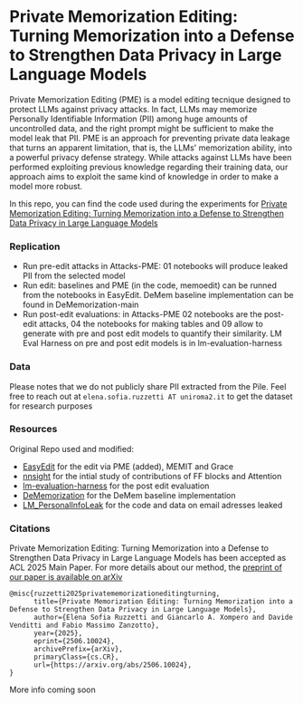 # Private Memorization Editing: Turning Memorization into a Defense to Strengthen Data Privacy in Large Language Models
Private Memorization Editing (PME) is a model editing tecnique designed to protect LLMs against privacy attacks.
In fact, LLMs may memorize Personally Identifiable Information (PII) among huge amounts of uncontrolled data, and the right prompt might be sufficient to make the model leak that PII.
PME is an approach for preventing private data leakage that turns an apparent limitation, that is, the LLMs' memorization ability, into a powerful privacy defense strategy. 
While attacks against LLMs have been performed exploiting previous knowledge regarding their training data, our approach aims to exploit the same kind of knowledge in order to make a model more robust. 

In this repo, you can find the code used during the experiments for [Private Memorization Editing: Turning Memorization into a Defense to Strengthen Data Privacy in Large Language Models](https://arxiv.org/abs/2506.10024)

### Replication
- Run pre-edit attacks in Attacks-PME: 01 notebooks will produce leaked PII from the selected model
- Run edit: baselines and PME (in the code, memoedit) can be runned from the notebooks in EasyEdit. DeMem baseline implementation can be found in DeMemorization-main
- Run post-edit evaluations: in Attacks-PME 02 notebooks are the post-edit attacks, 04 the notebooks for making tables and 09 allow to generate with pre and post edit models to quantify their similarity. LM Eval Harness on pre and post edit models is in lm-evaluation-harness

### Data
Please notes that we do not publicly share PII extracted from the Pile.
Feel free to reach out at ``elena.sofia.ruzzetti AT uniroma2.it`` to get the dataset for research purposes


### Resources
Original Repo used and modified:
- [EasyEdit](https://github.com/zjunlp/EasyEdit) for the edit via PME (added), MEMIT and Grace
- [nnsight](https://github.com/ndif-team/nnsight) for the intial study of contributions of FF blocks and Attention
- [lm-evaluation-harness](https://github.com/EleutherAI/lm-evaluation-harness/tree/main) for the post edit evaluation
- [DeMemorization](https://github.com/Alymostafa/DeMemorization/tree/main) for the DeMem baseline implementation
- [LM_PersonalInfoLeak](https://github.com/jeffhj/LM_PersonalInfoLeak) for the code and data on email adresses leaked

### Citations
Private Memorization Editing: Turning Memorization into a Defense to Strengthen Data Privacy in Large Language Models has been accepted as ACL 2025 Main Paper.
For more details about our method, the [preprint of our paper is available on arXiv](https://arxiv.org/abs/2506.10024)

```
@misc{ruzzetti2025privatememorizationeditingturning,
      title={Private Memorization Editing: Turning Memorization into a Defense to Strengthen Data Privacy in Large Language Models}, 
      author={Elena Sofia Ruzzetti and Giancarlo A. Xompero and Davide Venditti and Fabio Massimo Zanzotto},
      year={2025},
      eprint={2506.10024},
      archivePrefix={arXiv},
      primaryClass={cs.CR},
      url={https://arxiv.org/abs/2506.10024}, 
}
```

More info coming soon
